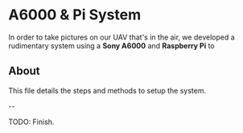 # A6000 & Pi System

In order to take pictures on our UAV that's in the air, we developed a rudimentary system using a **Sony A6000** and **Raspberry Pi** to 

## About

This file details the steps and methods to setup the system.

--

TODO: Finish.
